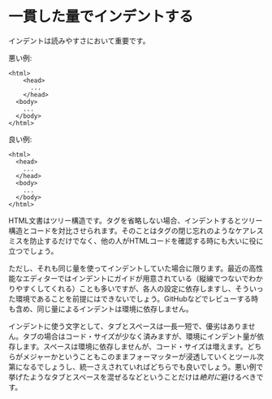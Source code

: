 # 一貫した量でインデントする

インデントは読みやすさにおいて重要です。

悪い例:

    <html>
    	<head>
    	  ...
    	</head>
      <body>
        ...
      </body>
    </html>

良い例:

    <html>
      <head>
        ...
      </head>
      <body>
        ...
      </body>
    </html>

HTML文書はツリー構造です。タグを省略しない場合、インデントするとツリー構造とコードを対比させられます。そのことはタグの閉じ忘れのようなケアレスミスを防止するだけでなく、他の人がHTMLコードを確認する時にも大いに役に立つでしょう。

ただし、それも同じ量を使ってインデントしていた場合に限ります。最近の高性能なエディターではインデントにガイドが用意されている（縦線でつないでわかりやすくしてくれる）ことも多いですが、各人の設定に依存しますし、そういった環境であることを前提にはできないでしょう。GitHubなどでレビューする時も含め、同じ量によるインデントは環境に依存しません。

インデントに使う文字として、タブとスペースは一長一短で、優劣はありません。タブの場合はコード・サイズが少なく済みますが、環境にインデント量が依存します。スペースは環境に依存しませんが、コード・サイズは増えます。どちらがメジャーかということもこのままフォーマッターが浸透していくとツール次第になるでしょうし、統一さえされていればどちらでも良いでしょう。悪い例で挙げたようなタブとスペースを混ぜるなどということだけは*絶対に*避けるべきです。
